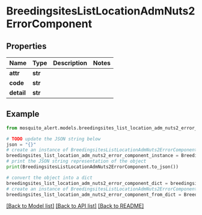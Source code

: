 # BreedingsitesListLocationAdmNuts2ErrorComponent


## Properties

Name | Type | Description | Notes
------------ | ------------- | ------------- | -------------
**attr** | **str** |  | 
**code** | **str** |  | 
**detail** | **str** |  | 

## Example

```python
from mosquito_alert.models.breedingsites_list_location_adm_nuts2_error_component import BreedingsitesListLocationAdmNuts2ErrorComponent

# TODO update the JSON string below
json = "{}"
# create an instance of BreedingsitesListLocationAdmNuts2ErrorComponent from a JSON string
breedingsites_list_location_adm_nuts2_error_component_instance = BreedingsitesListLocationAdmNuts2ErrorComponent.from_json(json)
# print the JSON string representation of the object
print(BreedingsitesListLocationAdmNuts2ErrorComponent.to_json())

# convert the object into a dict
breedingsites_list_location_adm_nuts2_error_component_dict = breedingsites_list_location_adm_nuts2_error_component_instance.to_dict()
# create an instance of BreedingsitesListLocationAdmNuts2ErrorComponent from a dict
breedingsites_list_location_adm_nuts2_error_component_from_dict = BreedingsitesListLocationAdmNuts2ErrorComponent.from_dict(breedingsites_list_location_adm_nuts2_error_component_dict)
```
[[Back to Model list]](../README.md#documentation-for-models) [[Back to API list]](../README.md#documentation-for-api-endpoints) [[Back to README]](../README.md)


